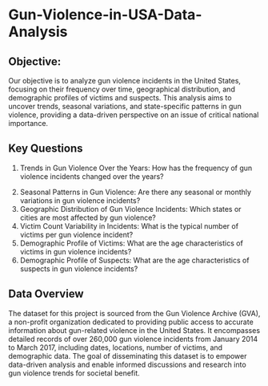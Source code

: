 # Gun-Violence-in-USA-Data-Analysis

## Objective:

Our objective is to analyze gun violence incidents in the United States, focusing on their frequency over time, geographical distribution, and demographic profiles of victims and suspects. This analysis aims to uncover trends, seasonal variations, and state-specific patterns in gun violence, providing a data-driven perspective on an issue of critical national importance.

## Key Questions
1) Trends in Gun Violence Over the Years: 
How has the frequency of gun violence incidents changed over the years?
2. Seasonal Patterns in Gun Violence: 
Are there any seasonal or monthly variations in gun violence incidents?
3. Geographic Distribution of Gun Violence Incidents: 
Which states or cities are most affected by gun violence?
4. Victim Count Variability in Incidents: What is the typical number of victims per gun violence incident?
5. Demographic Profile of Victims: 
What are the age characteristics of victims in gun violence incidents?
6. Demographic Profile of Suspects: 
What are the age characteristics of suspects in gun violence incidents?





## Data Overview

The dataset for this project is sourced from the Gun Violence Archive (GVA), a non-profit organization dedicated to providing public access to accurate information about gun-related violence in the United States. It encompasses detailed records of over 260,000 gun violence incidents from January 2014 to March 2017, including dates, locations, number of victims, and demographic data. The goal of disseminating this dataset is to empower data-driven analysis and enable informed discussions and research into gun violence trends for societal benefit.

